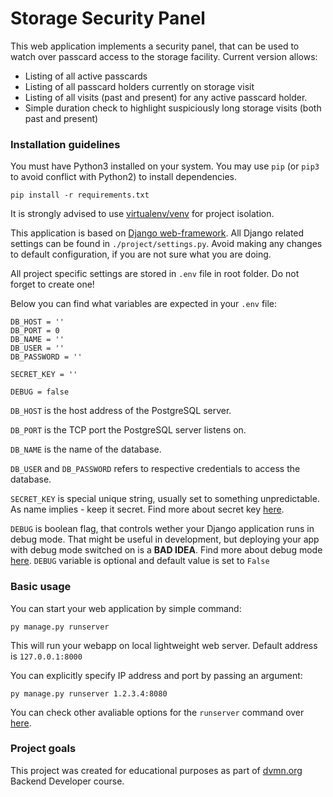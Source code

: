 # Storage Security Panel

This web application implements a security panel, that can be used to watch over passcard access to the storage facility.
Current version allows:
- Listing of all active passcards
- Listing of all passcard holders currently on storage visit
- Listing of all visits (past and present) for any active passcard holder.
- Simple duration check to highlight suspiciously long storage visits (both past and present)

### Installation guidelines

You must have Python3 installed on your system.
You may use `pip` (or `pip3` to avoid conflict with Python2) to install dependencies.
```
pip install -r requirements.txt
```
It is strongly advised to use [virtualenv/venv](https://docs.python.org/3/library/venv.html) for project isolation.

This application is based on [Django web-framework](https://www.djangoproject.com/). All Django related settings can be found in `./project/settings.py`. Avoid making any changes to default configuration, if you are not sure what you are doing.

All project specific settings are stored in `.env` file in root folder. Do not forget to create one!

Below you can find what variables are expected in your `.env` file:

```
DB_HOST = ''
DB_PORT = 0
DB_NAME = ''
DB_USER = ''
DB_PASSWORD = ''

SECRET_KEY = ''

DEBUG = false
```

`DB_HOST` is the host address of the PostgreSQL server.

`DB_PORT` is the TCP port the PostgreSQL server listens on.

`DB_NAME` is the name of the database.

`DB_USER` and `DB_PASSWORD` refers to respective credentials to access the database.

`SECRET_KEY` is special unique string, usually set to something unpredictable. As name implies - keep it secret. Find more about secret key [here](https://docs.djangoproject.com/en/3.2/ref/settings/#secret-key).

`DEBUG` is boolean flag, that controls wether your Django application runs in debug mode. That might be useful in development, but deploying your app with debug mode switched on is a **BAD IDEA**. Find more about debug mode [here](https://docs.djangoproject.com/en/3.2/ref/settings/#debug). `DEBUG` variable is optional and default value is set to `False`

### Basic usage

You can start your web application by simple command:

```
py manage.py runserver
```

This will run your webapp on local lightweight web server. Default address is `127.0.0.1:8000`

You can explicitly specify IP address and port by passing an argument:
```
py manage.py runserver 1.2.3.4:8080
```

You can check other avaliable options for the `runserver` command over [here](https://docs.djangoproject.com/en/3.2/ref/django-admin/#runserver).

### Project goals

This project was created for educational purposes as part of [dvmn.org](https://dvmn.org/) Backend Developer course.